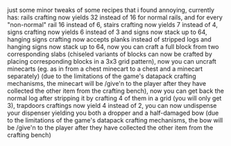 just some minor tweaks of some recipes that i found annoying,
currently has:
rails crafting now yields 32 instead of 16 for normal rails, and for every "non-normal" rail 16 instead of 6,
stairs crafting now yields 7 instead of 4,
signs crafting now yields 6 instead of 3 and signs now stack up to 64,
hanging signs crafting now accepts planks instead of stripped logs and hanging signs now stack up to 64,
now you can craft a full block from two corresponding slabs (chiseled variants of blocks can now be crafted by placing corresponding blocks in a 3x3 grid pattern),
now you can uncraft minecarts (eg. as in from a chest minecart to a chest and a minecart separately) (due to the limitations of the game's datapack crafting mechanisms, the minecart will be /give'n to the player after they have collected the other item from the crafting bench),
now you can get back the normal log after stripping it by crafting 4 of them in a grid (you will only get 3),
trapdoors craftings now yield 4 instead of 2,
you can now undispense your dispenser yielding you both a dropper and a half-damaged bow (due to the limitations of the game's datapack crafting mechanisms, the bow will be /give'n to the player after they have collected the other item from the crafting bench)
